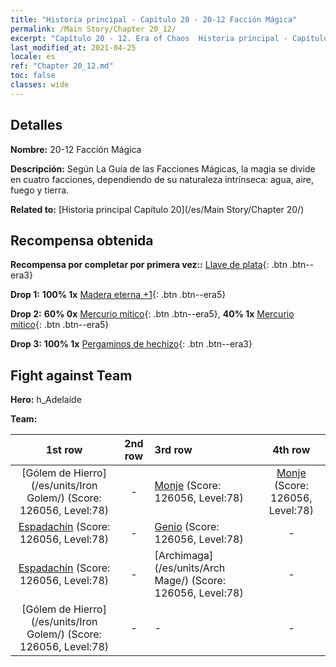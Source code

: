 ```yaml
---
title: "Historia principal - Capítulo 20 - 20-12 Facción Mágica"
permalink: /Main Story/Chapter 20_12/
excerpt: "Capítulo 20 - 12. Era of Chaos  Historia principal - Capítulo 20_12. 20-12 Facción Mágica"
last_modified_at: 2021-04-25
locale: es
ref: "Chapter 20_12.md"
toc: false
classes: wide
---
```


## Detalles

 **Nombre:** 20-12 Facción Mágica

 **Descripción:** Según La Guía de las Facciones Mágicas, la magia se divide en cuatro facciones, dependiendo de su naturaleza intrínseca: agua, aire, fuego y tierra.

 **Related to:** [Historia principal Capítulo 20](/es/Main Story/Chapter 20/)

## Recompensa obtenida

 **Recompensa por completar por primera vez::** [Llave de plata](/ItemsES/con_693/){: .btn .btn--era3}

 **Drop 1:** **100% 1x** [Madera eterna +1](/ItemsES/mat_69/){: .btn .btn--era5}

 **Drop 2:** **60% 0x** [Mercurio mítico](/ItemsES/mat_63/){: .btn .btn--era5}, **40% 1x** [Mercurio mítico](/ItemsES/mat_63/){: .btn .btn--era5}

 **Drop 3:** **100% 1x** [Pergaminos de hechizo](/ItemsES/con_694/){: .btn .btn--era3}


## Fight against Team
 **Hero:** h_Adelaide

 **Team:**


  | 1st row | 2nd row | 3rd row | 4th row |
  |:----:|:----:|:----|:----:|
  | [Gólem de Hierro](/es/units/Iron Golem/) (Score: 126056, Level:78)  | - | [Monje](/es/units/Monk/) (Score: 126056, Level:78)  | [Monje](/es/units/Monk/) (Score: 126056, Level:78)  |
  | [Espadachín](/es/units/Swordsman/) (Score: 126056, Level:78)  | - | [Genio](/es/units/Genie/) (Score: 126056, Level:78)  | - |
  | [Espadachín](/es/units/Swordsman/) (Score: 126056, Level:78)  | - | [Archimaga](/es/units/Arch Mage/) (Score: 126056, Level:78)  | - |
  | [Gólem de Hierro](/es/units/Iron Golem/) (Score: 126056, Level:78)  | - | - | - |


